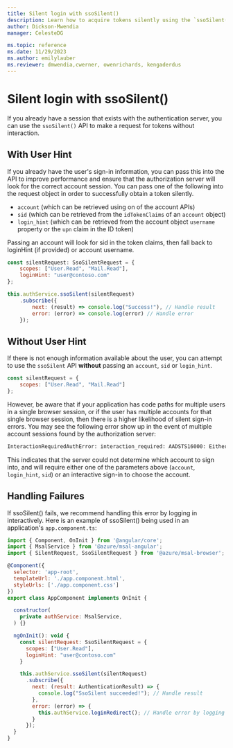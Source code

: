 ```yaml
---
title: Silent login with ssoSilent()
description: Learn how to acquire tokens silently using the `ssoSilent()` API
author: Dickson-Mwendia
manager: CelesteDG

ms.topic: reference
ms.date: 11/29/2023
ms.author: emilylauber
ms.reviewer: dmwendia,cwerner, owenrichards, kengaderdus
---
```


# Silent login with ssoSilent()

If you already have a session that exists with the authentication server, you can use the `ssoSilent()` API to make a request for tokens without interaction.

## With User Hint

If you already have the user's sign-in information, you can pass this into the API to improve performance and ensure that the authorization server will look for the correct account session. You can pass one of the following into the request object in order to successfully obtain a token silently.

- `account` (which can be retrieved using on of the account APIs)
- `sid` (which can be retrieved from the `idTokenClaims` of an `account` object)
- `login_hint` (which can be retrieved from the account object `username` property or the `upn` claim in the ID token)

Passing an account will look for sid in the token claims, then fall back to loginHint (if provided) or account username.

```js
const silentRequest: SsoSilentRequest = {
    scopes: ["User.Read", "Mail.Read"],
    loginHint: "user@contoso.com"
};

this.authService.ssoSilent(silentRequest)
    .subscribe({
        next: (result) => console.log("Success!"), // Handle result
        error: (error) => console.log(error) // Handle error
    });
```

## Without User Hint

If there is not enough information available about the user, you can attempt to use the `ssoSilent` API **without** passing an `account`, `sid` or `login_hint`.

```javascript
const silentRequest = {
    scopes: ["User.Read", "Mail.Read"]
};
```

However, be aware that if your application has code paths for multiple users in a single browser session, or if the user has multiple accounts for that single browser session, then there is a higher likelihood of silent sign-in errors. You may see the following error show up in the event of multiple account sessions found by the authorization server:

```txt
InteractionRequiredAuthError: interaction_required: AADSTS16000: Either multiple user identities are available for the current request or selected account is not supported for the scenario.
```

This indicates that the server could not determine which account to sign into, and will require either one of the parameters above (`account`, `login_hint`, `sid`) or an interactive sign-in to choose the account.

## Handling Failures

If ssoSilent() fails, we recommend handling this error by logging in interactively. Here is an example of ssoSilent() being used in an application's `app.component.ts`:

```js
import { Component, OnInit } from '@angular/core';
import { MsalService } from '@azure/msal-angular';
import { SilentRequest, SsoSilentRequest } from '@azure/msal-browser';

@Component({
  selector: 'app-root',
  templateUrl: './app.component.html',
  styleUrls: ['./app.component.css']
})
export class AppComponent implements OnInit {

  constructor(
    private authService: MsalService,
  ) {}

  ngOnInit(): void {
    const silentRequest: SsoSilentRequest = {
      scopes: ["User.Read"],
      loginHint: "user@contoso.com"
    }

    this.authService.ssoSilent(silentRequest)
      .subscribe({
        next: (result: AuthenticationResult) => {
          console.log("SsoSilent succeeded!"); // Handle result
        }, 
        error: (error) => {
          this.authService.loginRedirect(); // Handle error by logging in interactively
        }
      });
  }
}

```
